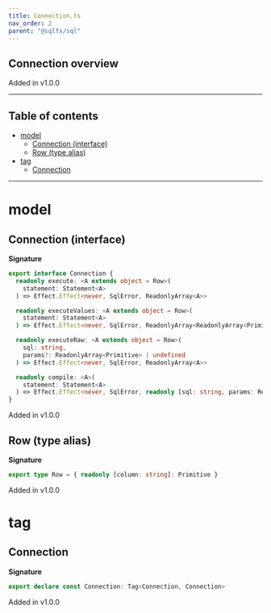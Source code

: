 ```yaml
---
title: Connection.ts
nav_order: 2
parent: "@sqlfx/sql"
---
```


## Connection overview

Added in v1.0.0

---

<h2 class="text-delta">Table of contents</h2>

- [model](#model)
  - [Connection (interface)](#connection-interface)
  - [Row (type alias)](#row-type-alias)
- [tag](#tag)
  - [Connection](#connection)

---

# model

## Connection (interface)

**Signature**

```ts
export interface Connection {
  readonly execute: <A extends object = Row>(
    statement: Statement<A>
  ) => Effect.Effect<never, SqlError, ReadonlyArray<A>>

  readonly executeValues: <A extends object = Row>(
    statement: Statement<A>
  ) => Effect.Effect<never, SqlError, ReadonlyArray<ReadonlyArray<Primitive>>>

  readonly executeRaw: <A extends object = Row>(
    sql: string,
    params?: ReadonlyArray<Primitive> | undefined
  ) => Effect.Effect<never, SqlError, ReadonlyArray<A>>

  readonly compile: <A>(
    statement: Statement<A>
  ) => Effect.Effect<never, SqlError, readonly [sql: string, params: ReadonlyArray<Primitive>]>
}
```

Added in v1.0.0

## Row (type alias)

**Signature**

```ts
export type Row = { readonly [column: string]: Primitive }
```

Added in v1.0.0

# tag

## Connection

**Signature**

```ts
export declare const Connection: Tag<Connection, Connection>
```

Added in v1.0.0
